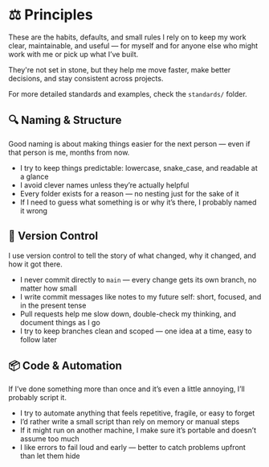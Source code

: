 # ⚖️ Principles

These are the habits, defaults, and small rules I rely on to keep my work clear, maintainable, and useful — for myself and for anyone else who might work with me or pick up what I’ve built.

They're not set in stone, but they help me move faster, make better decisions, and stay consistent across projects.

For more detailed standards and examples, check the `standards/` folder.

## 🔍 Naming & Structure

Good naming is about making things easier for the next person — even if that person is me, months from now.

- I try to keep things predictable: lowercase, snake_case, and readable at a glance
- I avoid clever names unless they’re actually helpful
- Every folder exists for a reason — no nesting just for the sake of it
- If I need to guess what something is or why it’s there, I probably named it wrong

## 💾 Version Control

I use version control to tell the story of what changed, why it changed, and how it got there.

- I never commit directly to `main` — every change gets its own branch, no matter how small
- I write commit messages like notes to my future self: short, focused, and in the present tense
- Pull requests help me slow down, double-check my thinking, and document things as I go
- I try to keep branches clean and scoped — one idea at a time, easy to follow later

## 📦 Code & Automation

If I’ve done something more than once and it’s even a little annoying, I’ll probably script it.

- I try to automate anything that feels repetitive, fragile, or easy to forget
- I’d rather write a small script than rely on memory or manual steps
- If it might run on another machine, I make sure it’s portable and doesn’t assume too much
- I like errors to fail loud and early — better to catch problems upfront than let them hide
